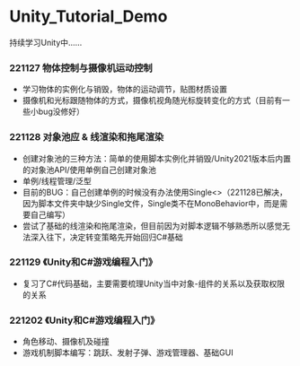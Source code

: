# Unity_Tutorial_Demo
持续学习Unity中……

### 221127 物体控制与摄像机运动控制
- 学习物体的实例化与销毁，物体的运动调节，贴图材质设置
- 摄像机和光标跟随物体的方式，摄像机视角随光标旋转变化的方式（目前有一些小bug没修好）

### 221128 对象池应 & 线渲染和拖尾渲染
- 创建对象池的三种方法：简单的使用脚本实例化并销毁/Unity2021版本后内置的对象池API/使用单例自己创建对象池
- 单例/线程管理/泛型
- 目前的BUG：自己创建单例的时候没有办法使用Single<>（221128已解决，因为脚本文件夹中缺少Single文件，Single类不在MonoBehavior中，而是需要自己编写）
- 尝试了基础的线渲染和拖尾渲染，但目前因为对脚本逻辑不够熟悉所以感觉无法深入往下，决定转变策略先开始回归C#基础

### 221129 《Unity和C#游戏编程入门》
- 复习了C#代码基础，主要需要梳理Unity当中对象-组件的关系以及获取权限的关系

### 221202 《Unity和C#游戏编程入门》
- 角色移动、摄像机及碰撞
- 游戏机制脚本编写：跳跃、发射子弹、游戏管理器、基础GUI
